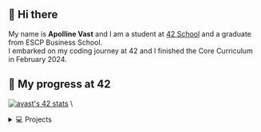 ## 👋 Hi there

My name is **Apolline Vast** and I am a student at [42 School](https://42.fr/) and a graduate from ESCP Business School.\
I embarked on my coding journey at 42 and I finished the Core Curriculum in February 2024. 


## 🚀 My progress at 42

[![avast's 42 stats](https://badge.mediaplus.ma/greenbinary/avast?1337Badge=off&UM6P=off)](https://github.com/oakoudad/badge42) \

<details>
### <summary>💻 Projects</summary>
  LOL
</details>
